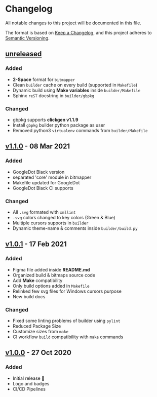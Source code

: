 # Changelog

All notable changes to this project will be documented in this file.

The format is based on [Keep a Changelog](https://keepachangelog.com/en/1.0.0/),
and this project adheres to [Semantic Versioning](https://semver.org/spec/v2.0.0.html).

## [unreleased]

### Added

- **2-Space** format for `bitmapper`
- Clean `builder` cache on every build (supported in `Makefile`)
- Dynamic build using **Make variables** inside `builder/Makefile`
- Sphinx `reST` docstring in `builder/gbpkg`

### Changed

- gbpkg supports **clickgen v1.1.9**
- Install `gbpkg` builder python package as user
- Removed python3 `virtualenv` commands from `builder/Makefile`

## [v1.1.0] - 08 Mar 2021

### Added

- GoogleDot Black version
- separated 'core' module in bitmapper
- Makefile updated for GoogleDot
- GoogleDot Black CI supports

### Changed

- All `.svg` formated with `xmllint`
- `.svg` colors changed to key colors (Green & Blue)
- Multiple cursors supports in `builder`
- Dynamic theme-name & comments inside `builder/build.py`

## [v1.0.1] - 17 Feb 2021

### Added

- Figma file added inside **README.md**
- Organized build & bitmaps source code
- Add **Make** compatibility
- Only build options added in `Makefile`
- Relinked few svg files for Windows cursors purpose
- New build docs

### Changed

- Fixed some linting problems of builder using `pylint`
- Reduced Package Size
- Customize sizes from `make`
- CI workflow `build` compatibility with `make` commands

## [v1.0.0] - 27 Oct 2020

### Added

- Initial release 🎊
- Logo and badges
- CI/CD Pipelines

[unreleased]: https://github.com/ful1e5/Google_Cursor/compare/v1.1.0...main
[v1.1.0]: https://github.com/ful1e5/Google_Cursor/compare/v1.0.1...v1.1.0
[v1.0.1]: https://github.com/ful1e5/Google_Cursor/compare/v1.0.0...v1.0.1
[v1.0.0]: https://github.com/ful1e5/Google_Cursor/tree/v1.0.0
